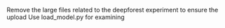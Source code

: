 Remove the large files related to the deepforest experiment to ensure the upload
Use load_model.py for examining
